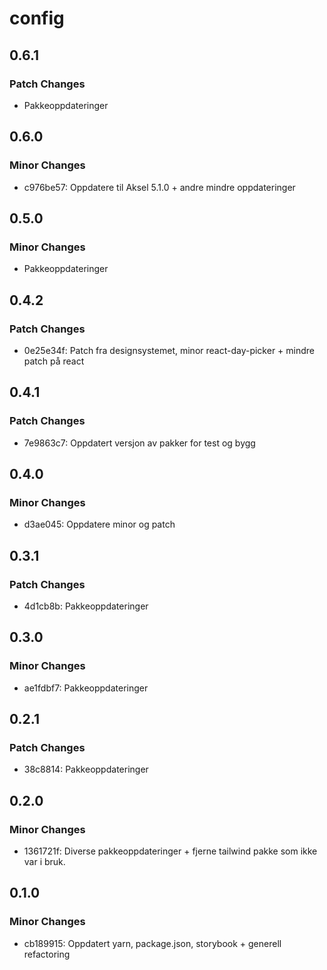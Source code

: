 # config

## 0.6.1

### Patch Changes

-   Pakkeoppdateringer

## 0.6.0

### Minor Changes

-   c976be57: Oppdatere til Aksel 5.1.0 + andre mindre oppdateringer

## 0.5.0

### Minor Changes

-   Pakkeoppdateringer

## 0.4.2

### Patch Changes

-   0e25e34f: Patch fra designsystemet, minor react-day-picker + mindre patch på react

## 0.4.1

### Patch Changes

-   7e9863c7: Oppdatert versjon av pakker for test og bygg

## 0.4.0

### Minor Changes

-   d3ae045: Oppdatere minor og patch

## 0.3.1

### Patch Changes

-   4d1cb8b: Pakkeoppdateringer

## 0.3.0

### Minor Changes

-   ae1fdbf7: Pakkeoppdateringer

## 0.2.1

### Patch Changes

-   38c8814: Pakkeoppdateringer

## 0.2.0

### Minor Changes

-   1361721f: Diverse pakkeoppdateringer + fjerne tailwind pakke som ikke var i bruk.

## 0.1.0

### Minor Changes

-   cb189915: Oppdatert yarn, package.json, storybook + generell refactoring

